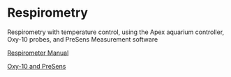 # Respirometry
Respirometry with temperature control, using the Apex aquarium controller, Oxy-10 probes, and PreSens Measurement software

[Respirometer Manual](Respirometer_SOP.md)

[Oxy-10 and PreSens](PreSens_SOP.md)
